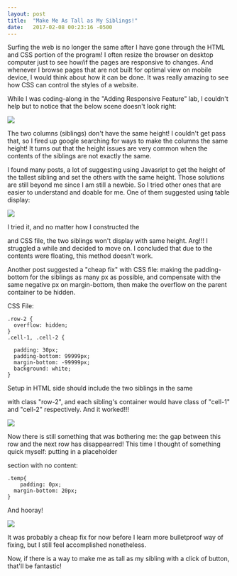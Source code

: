 ```yaml
---
layout: post
title:  "Make Me As Tall as My Siblings!"
date:   2017-02-08 00:23:16 -0500
---
```



Surfing the web is no longer the same after I have gone through the HTML and CSS portion of the program!  I often resize the browser on desktop computer just to see how/if the pages are responsive to changes. And whenever I browse pages that are not built for optimal view on mobile device, I would think about how it can be done.  It was really amazing to see how CSS can control the styles of a website. 

While I was coding-along in the "Adding Responsive Feature" lab, I couldn't help but to notice that the below scene doesn't look right:

![](http://i.imgur.com/UjrjfmS.png)

The two columns (siblings) don't have the same height! I couldn't get pass that, so I fired up google searching for ways to make the columns the same height!  It turns out that the height issues are very common when the contents of the siblings are not exactly the same.

I found many posts, a lot of suggesting using Javasript to get the height of the tallest sibling and set the others with the same height.  Those solutions are still beyond me since I am still a newbie. So I tried other ones that are easier to understand and doable for me.  One of them suggested using table display:

![](http://i.imgur.com/OF8kMMW.png)

I tried it, and no matter how I constructed the <div> and CSS file, the two siblings won't display with same height. Arg!!! I struggled a while and decided to move on.  I concluded that due to the contents were floating, this method doesn't work.

Another post suggested a "cheap fix" with CSS file: making the padding-bottom for the siblings as many px as possible, and compensate with the same negative px on margin-bottom, then make the overflow on the parent container to be hidden.

CSS File:

```
.row-2 {
  overflow: hidden;
}
.cell-1, .cell-2 {
  
  padding: 30px;
  padding-bottom: 99999px;
  margin-bottom: -99999px;
  background: white;
}

```

Setup in HTML side should include the two siblings in the same <div> with class "row-2", and each sibling's container would have class of "cell-1" and "cell-2" respectively. And it worked!!!

![](http://i.imgur.com/2XdH211.png)

Now there is still something that was bothering me: the gap between this row and the next row has disappearred!  This time I thought of something quick myself: putting in a placeholder <div> section with no content:

```
.temp{
    padding: 0px;
  margin-bottom: 20px;
}
```

And hooray! 

![](http://i.imgur.com/0PsqQLX.png)

It was probably a cheap fix for now before I learn more bulletproof way of fixing, but I still feel accomplished nonetheless.

Now, if there is a way to make me as tall as my sibling with a click of button, that'll be fantastic!






